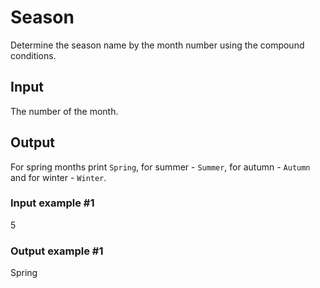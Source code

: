 # Season
Determine the season name by the month number using the compound conditions.

## Input
The number of the month.

## Output
For spring months print `Spring`, for summer - `Summer`, for autumn - `Autumn` and for winter - `Winter`.

### Input example #1
5
### Output example #1
Spring